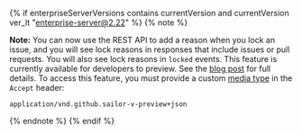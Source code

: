 {% if enterpriseServerVersions contains currentVersion and currentVersion ver_lt "enterprise-server@2.22" %}
{% note %}

**Note:** You can now use the REST API to add a reason when you lock an issue, and you will see lock reasons in responses that include issues or pull requests. You will also see lock reasons in `locked` events. This feature is currently available for developers to preview. See the [blog post](https://developer.github.com/changes/2018-01-10-lock-reason-api-preview) for full details. To access this feature, you must provide a custom [media type](/rest/overview/media-types) in the `Accept` header:

```
application/vnd.github.sailor-v-preview+json
```

{% endnote %}
{% endif %}
